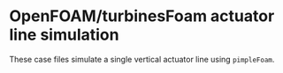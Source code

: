 OpenFOAM/turbinesFoam actuator line simulation
==============================================

These case files simulate a single vertical actuator line using
`pimpleFoam`.


